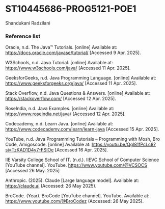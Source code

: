 # ST10445686-PROG5121-POE1
Shandukani Radzilani
### Reference list
Oracle, n.d. The Java™ Tutorials. [online] Available at: https://docs.oracle.com/javase/tutorial/ [Accessed 9 Apr. 2025].

W3Schools, n.d. Java Tutorial. [online] Available at: https://www.w3schools.com/java/ [Accessed 11 Apr. 2025].

GeeksforGeeks, n.d. Java Programming Language. [online] Available at: https://www.geeksforgeeks.org/java/ [Accessed 11 Apr. 2025].

Stack Overflow, n.d. Java Questions & Answers. [online] Available at: https://stackoverflow.com/ [Accessed 12 Apr. 2025].

RoseIndia, n.d. Java Examples. [online] Available at: https://www.roseindia.net/java/ [Accessed 12 Apr. 2025].

Codecademy, n.d. Learn Java. [online] Available at: https://www.codecademy.com/learn/learn-java [Accessed 15 Apr. 2025].

YouTube, n.d. Java Programming Tutorials – Programming with Mosh, Bro Code, Amigoscode. [online] Available at: https://youtu.be/Qgl81fPcLc8?si=TzKAD1D4y7-FSIOe [Accessed 16 Apr. 2025].

IIE Varsity College School of IT. (n.d.). IIEVC School of Computer Science [YouTube channel]. YouTube. https://www.youtube.com/@VCSOCS [Accessed 26 May. 2025]

Anthropic. (2025). Claude [Large language model]. Available at: https://claude.ai (Accessed: 26 May 2025).

BroCode. (Year). BroCode [YouTube channel]. YouTube. Available at: https://www.youtube.com/@BroCodez (Accessed: 26 May 2025).
